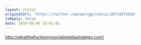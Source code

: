 ```yaml
---
layout: status
originalUrl: 'https://twitter.com/marcgg/status/20714371910'
isReply: false
date: 2010-08-09 15:01:01
---
```


http://whatthefuckismysocialmediastrategy.com/
